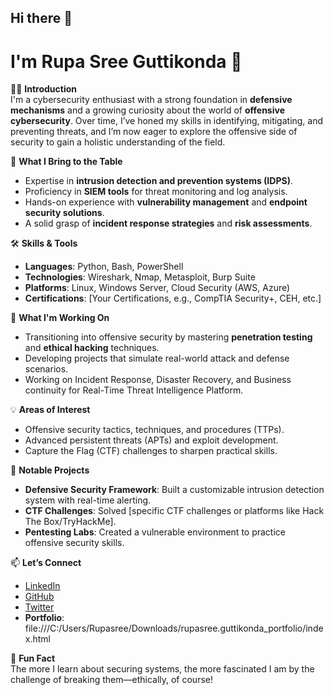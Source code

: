## Hi there 👋

# I'm Rupa Sree Guttikonda 👋  

👨‍💻 **Introduction**  
I'm a cybersecurity enthusiast with a strong foundation in **defensive mechanisms** and a growing curiosity about the world of **offensive cybersecurity**. Over time, I’ve honed my skills in identifying, mitigating, and preventing threats, and I’m now eager to explore the offensive side of security to gain a holistic understanding of the field.  

🔐 **What I Bring to the Table**  
- Expertise in **intrusion detection and prevention systems (IDPS)**.  
- Proficiency in **SIEM tools** for threat monitoring and log analysis.  
- Hands-on experience with **vulnerability management** and **endpoint security solutions**.  
- A solid grasp of **incident response strategies** and **risk assessments**.  

🛠️ **Skills & Tools**  
- **Languages**: Python, Bash, PowerShell  
- **Technologies**: Wireshark, Nmap, Metasploit, Burp Suite  
- **Platforms**: Linux, Windows Server, Cloud Security (AWS, Azure)  
- **Certifications**: [Your Certifications, e.g., CompTIA Security+, CEH, etc.]  

🚀 **What I'm Working On**  
- Transitioning into offensive security by mastering **penetration testing** and **ethical hacking** techniques.  
- Developing projects that simulate real-world attack and defense scenarios.  
- Working on Incident Response, Disaster Recovery, and Business continuity for Real-Time Threat Intelligence Platform.

💡 **Areas of Interest**  
- Offensive security tactics, techniques, and procedures (TTPs).  
- Advanced persistent threats (APTs) and exploit development.  
- Capture the Flag (CTF) challenges to sharpen practical skills.  

🔭 **Notable Projects**  
- **Defensive Security Framework**: Built a customizable intrusion detection system with real-time alerting.  
- **CTF Challenges**: Solved [specific CTF challenges or platforms like Hack The Box/TryHackMe].  
- **Pentesting Labs**: Created a vulnerable environment to practice offensive security skills.  

📫 **Let’s Connect**  
- [LinkedIn](https://www.linkedin.com/in/rupa-sree-guttikonda-a24722199/)  
- [GitHub](https://github.com/rupasree-guttikonda)  
- [Twitter](https://x.com/GuttikondaRupa)
- **Portfolio**: file:///C:/Users/Rupasree/Downloads/rupasree.guttikonda_portfolio/index.html

🌟 **Fun Fact**  
The more I learn about securing systems, the more fascinated I am by the challenge of breaking them—ethically, of course!  
